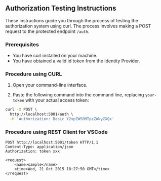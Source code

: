 ## Authorization Testing Instructions

These instructions guide you through the process of testing the authorization system using curl. The process involves making a POST request to the protected endpoint `/auth`.

### Prerequisites

- You have curl installed on your machine.
- You have obtained a valid id token from the Identity Provider.

### Procedure using CURL

1. Open your command-line interface.

2. Paste the following command into the command line, replacing `your-token` with your actual access token:

```bash
curl -X POST \
  http://localhost:5001/auth \
  -H 'Authorization: Basic Y2xpZW50MTpzZWNyZXQx'
```

### Procedure using REST Client for VSCode

```authenticate.http
POST http://localhost:5001/token HTTP/1.1
Content-Type: application/json
Authorization: token xxx

<request>
    <name>sample</name>
    <time>Wed, 21 Oct 2015 18:27:50 GMT</time>
</request>
```


